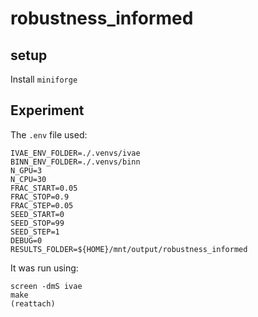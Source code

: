 # robustness_informed


## setup

Install `miniforge`

## Experiment

The `.env` file used:

```
IVAE_ENV_FOLDER=./.venvs/ivae
BINN_ENV_FOLDER=./.venvs/binn
N_GPU=3
N_CPU=30
FRAC_START=0.05
FRAC_STOP=0.9
FRAC_STEP=0.05
SEED_START=0
SEED_STOP=99
SEED_STEP=1
DEBUG=0
RESULTS_FOLDER=${HOME}/mnt/output/robustness_informed
```

It was run using:
```
screen -dmS ivae
make
(reattach)
```
